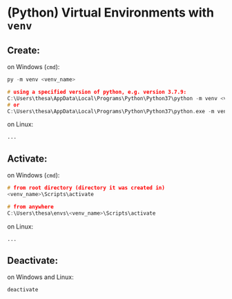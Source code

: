 # (Python) Virtual Environments with `venv`

## Create:
on Windows (`cmd`):
```c++
py -m venv <venv_name>

# using a specified version of python, e.g. version 3.7.9:
C:\Users\thesa\AppData\Local\Programs\Python\Python37\python -m venv <venv_name>
# or
C:\Users\thesa\AppData\Local\Programs\Python\Python37\python.exe -m venv <venv_name>
```

on Linux:
```bash
...
```

## Activate:
on Windows (`cmd`):
```c++
# from root directory (directory it was created in)
<venv_name>\Scripts\activate

# from anywhere
C:\Users\thesa\envs\<venv_name>\Scripts\activate
```

on Linux:
```bash
...
```
## Deactivate:
on Windows and Linux:
```bash
deactivate
```